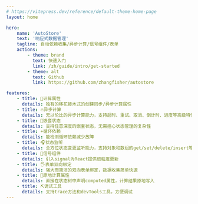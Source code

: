 ```yaml
---
# https://vitepress.dev/reference/default-theme-home-page
layout: home

hero:
    name: 'AutoStore'
    text: '响应式数据管理'
    tagline: 自动依赖收集/异步计算/信号组件/表单
    actions:
        - theme: brand
          text: 快速入门
          link: /zh/guide/intro/get-started
        - theme: alt
          text: Github
          link: https://github.com/zhangfisher/autostore

features:
    - title: 💎计算属性
      details: 独有的移花接木式的创建同步/异步计算属性
    - title: 🔥异步计算
      details: 无以伦比的异步计算能力，支持超时、重试、取消、倒计时、进度等高级特性
    - title: 🏃嵌套状态
      details: 支持任意深度的嵌套状态，无需担心状态管理的复杂性
    - title: ☂️循环依赖
      details: 能检测循环依赖减少故障
    - title: 🎧状态监听
      details: 全方位状态变更监听能力，支持对象和数组的get/set/delete/insert等操作监听
    - title: 🚀信号组件
      details: 引入signal为React提供细粒度更新
    - title: 🖐️表单双向绑定
      details: 强大而简洁的双向表单绑定，数据收集简单快速
    - title: 🎯原地计算属性
      details: 直接在状态树中声明computed属性，计算结果原地写入
    - title: ⛏️调试工具
      details: 支持trace方法和devTools工具，方便调试
---
```

